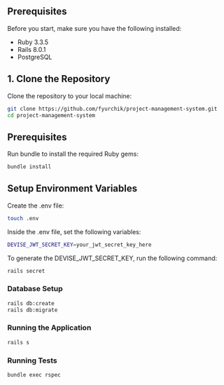 ## Prerequisites

Before you start, make sure you have the following installed:
- Ruby 3.3.5
- Rails 8.0.1
- PostgreSQL

## 1. Clone the Repository

Clone the repository to your local machine:

```bash
git clone https://github.com/fyurchik/project-management-system.git
cd project-management-system
```
## Prerequisites
Run bundle to install the required Ruby gems:

```bash
bundle install
```

## Setup Environment Variables
Create the .env file:

```bash
touch .env
```

Inside the .env file, set the following variables:

```bash
DEVISE_JWT_SECRET_KEY=your_jwt_secret_key_here
```

To generate the DEVISE_JWT_SECRET_KEY, run the following command:

```bash
rails secret
```

### Database Setup
```bash
rails db:create
rails db:migrate
```

### Running the Application
```bash
rails s
```

### Running Tests
```bash
bundle exec rspec
```

